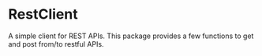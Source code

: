 RestClient
==========

A simple client for REST APIs. This package provides a few functions 
to get and post from/to restful APIs.

